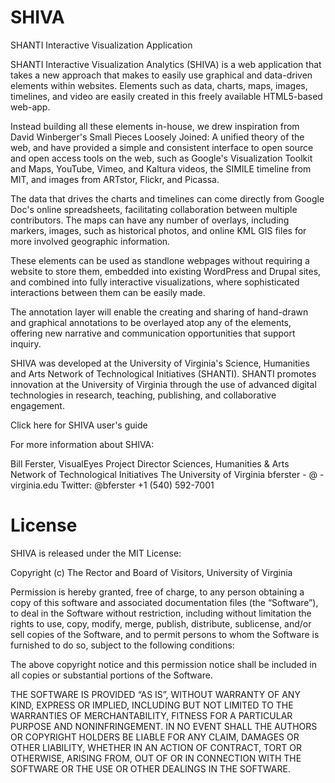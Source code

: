 SHIVA
=====

SHANTI Interactive Visualization Application

SHANTI Interactive Visualization Analytics (SHIVA) is a web application that takes a new approach that makes to easily use graphical and data-driven elements within websites. Elements such as data, charts, maps, images, timelines, and video are easily created in this freely available HTML5-based web-app.

Instead building all these elements in-house, we drew inspiration from David Winberger's Small Pieces Loosely Joined: A unified theory of the web, and have provided a simple and consistent interface to open source and open access tools on the web, such as Google's Visualization Toolkit and Maps, YouTube, Vimeo, and Kaltura videos, the SIMILE timeline from MIT, and images from ARTstor, Flickr, and Picassa.

The data that drives the charts and timelines can come directly from Google Doc's online spreadsheets, facilitating collaboration between multiple contributors. The maps can have any number of overlays, including markers, images, such as historical photos, and online KML GIS files for more involved geographic information.

These elements can be used as standlone webpages without requiring a website to store them, embedded into existing WordPress and Drupal sites, and combined into fully interactive visualizations, where sophisticated interactions between them can be easily made.

The annotation layer will enable the creating and sharing of hand-drawn and graphical annotations to be overlayed atop any of the elements, offering new narrative and communication opportunities that support inquiry.

SHIVA was developed at the University of Virginia's Science, Humanities and Arts Network of Technological Initiatives (SHANTI). SHANTI promotes innovation at the University of Virginia through the use of advanced digital technologies in research, teaching, publishing, and collaborative engagement.

Click here for SHIVA user's guide

For more information about SHIVA:

Bill Ferster, VisualEyes Project Director
Sciences, Humanities & Arts Network of Technological Initiatives
The University of Virginia 
bferster - @ - virginia.edu
Twitter: @bferster
+1 (540) 592-7001

License
=====

SHIVA is released under the MIT License:

Copyright (c) The Rector and Board of Visitors, University of Virginia

Permission is hereby granted, free of charge, to any person obtaining a copy
of this software and associated documentation files (the “Software”), to deal
in the Software without restriction, including without limitation the rights
to use, copy, modify, merge, publish, distribute, sublicense, and/or sell
copies of the Software, and to permit persons to whom the Software is
furnished to do so, subject to the following conditions:

The above copyright notice and this permission notice shall be included in
all copies or substantial portions of the Software.

THE SOFTWARE IS PROVIDED “AS IS”, WITHOUT WARRANTY OF ANY KIND, EXPRESS OR
IMPLIED, INCLUDING BUT NOT LIMITED TO THE WARRANTIES OF MERCHANTABILITY,
FITNESS FOR A PARTICULAR PURPOSE AND NONINFRINGEMENT. IN NO EVENT SHALL THE
AUTHORS OR COPYRIGHT HOLDERS BE LIABLE FOR ANY CLAIM, DAMAGES OR OTHER
LIABILITY, WHETHER IN AN ACTION OF CONTRACT, TORT OR OTHERWISE, ARISING FROM,
OUT OF OR IN CONNECTION WITH THE SOFTWARE OR THE USE OR OTHER DEALINGS IN
THE SOFTWARE.
